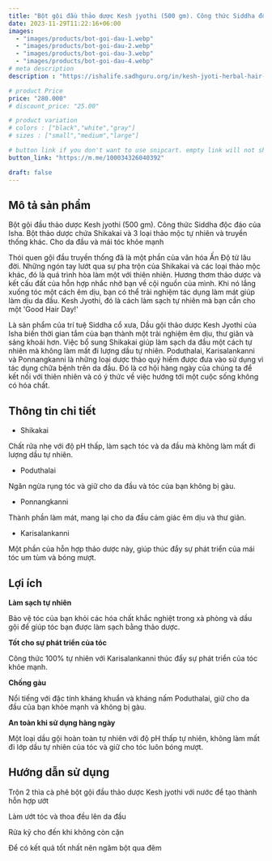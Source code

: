 ```yaml
---
title: "Bột gội đầu thảo dược Kesh jyothi (500 gm). Công thức Siddha độc đáo cho da đầu và mái tóc khỏe mạnh"
date: 2023-11-29T11:22:16+06:00
images: 
  - "images/products/bot-goi-dau-1.webp"
  - "images/products/bot-goi-dau-2.webp"
  - "images/products/bot-goi-dau-3.webp"
  - "images/products/bot-goi-dau-4.webp"
# meta description
description : "https://ishalife.sadhguru.org/in/kesh-jyoti-herbal-hair-wash-powder-500-gm-isha-s-unique-siddha-formulation-a-herbal-powder-with-shikakai-and-4-other-natural-and-traditional-herbs-for-healthy-scalp-and-hair"

# product Price
price: "280.000"
# discount_price: "25.00"

# product variation
# colors : ["black","white","gray"]
# sizes : ["small","medium","large"]

# button link if you don't want to use snipcart. empty link will not show button
button_link: "https://m.me/100034326040392"

draft: false
---
```

<b><h2>Mô tả sản phẩm</h2></b>

Bột gội đầu thảo dược Kesh jyothi (500 gm). Công thức Siddha độc đáo của Isha. Bột thảo dược chứa Shikakai và 3 loại thảo mộc tự nhiên và truyền thống khác. Cho da đầu và mái tóc khỏe mạnh

Thói quen gội đầu truyền thống đã là một phần của văn hóa Ấn Độ từ lâu đời. Những ngón tay lướt qua sự pha trộn của Shikakai và các loại thảo mộc khác, đó là quá trình hòa làm một với thiên nhiên. Hương thơm thảo dược và kết cấu đất của hỗn hợp nhắc nhở bạn về cội nguồn của mình. Khi nó lắng xuống tóc một cách êm dịu, bạn có thể trải nghiệm tác dụng làm mát giúp làm dịu da đầu. Kesh Jyothi, đó là cách làm sạch tự nhiên mà bạn cần cho một 'Good Hair Day!'

Là sản phẩm của trí tuệ Siddha cổ xưa, Dầu gội thảo dược Kesh Jyothi của Isha biến thời gian tắm của bạn thành một trải nghiệm êm dịu, thư giãn và sảng khoái hơn. Việc bổ sung Shikakai giúp làm sạch da đầu một cách tự nhiên mà không làm mất đi lượng dầu tự nhiên. Poduthalai, Karisalankanni và Ponnangkanni là những loại dược thảo quý hiếm được đưa vào sử dụng vì tác dụng chữa bệnh trên da đầu. Đó là cơ hội hàng ngày của chúng ta để kết nối với thiên nhiên và có ý thức về việc hướng tới một cuộc sống không có hóa chất.

<b><h2>Thông tin chi tiết</h2></b>

- Shikakai

Chất rửa nhẹ với độ pH thấp, làm sạch tóc và da đầu mà không làm mất đi lượng dầu tự nhiên.

- Poduthalai

Ngăn ngừa rụng tóc và giữ cho da đầu và tóc của bạn không bị gàu.

- Ponnangkanni

Thành phần làm mát, mang lại cho da đầu cảm giác êm dịu và thư giãn.

- Karisalankanni

Một phần của hỗn hợp thảo dược này, giúp thúc đẩy sự phát triển của mái tóc um tùm và bóng mượt.

<b><h2>Lợi ích</h2></b>

<b>Làm sạch tự nhiên</b>

Bảo vệ tóc của bạn khỏi các hóa chất khắc nghiệt trong xà phòng và dầu gội để giúp tóc bạn được làm sạch bằng thảo dược.

<b>Tốt cho sự phát triển của tóc</b>

Công thức 100% tự nhiên với Karisalankanni thúc đẩy sự phát triển của tóc khỏe mạnh.

<b>Chống gàu</b>

Nổi tiếng với đặc tính kháng khuẩn và kháng nấm Poduthalai, giữ cho da đầu của bạn khỏe mạnh và không bị gàu.

<b>An toàn khi sử dụng hàng ngày</b>

Một loại dầu gội hoàn toàn tự nhiên với độ pH thấp tự nhiên, không làm mất đi lớp dầu tự nhiên của tóc và giữ cho tóc luôn bóng mượt.

<b><h2>Hướng dẫn sử dụng</h2></b>

Trộn 2 thìa cà phê bột gội đầu thảo dược Kesh jyothi với nước để tạo thành hỗn hợp ướt

Làm ướt tóc và thoa đều lên da đầu

Rửa kỹ cho đến khi không còn cặn

Để có kết quả tốt nhất nên ngâm bột qua đêm
